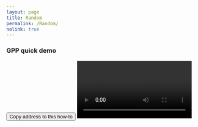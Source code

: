 ```yaml
---
layout: page
title: Random
permalink: /Random/
nolink: true
---
```



### <a name="Vid007"></a>GPP quick demo
<button class="btn" data-clipboard-text="{{site.fullUrl}}{{page.url}}#Vid001">
    Copy address to this how-to
</button>
<video   controls class="video-js vjs-16-9" id="GPPQuickDemo">
</video>


<script>
var params = "?sv=2020-08-04&st=2021-11-30T13%3A29%3A50Z&se=2047-10-01T12%3A29%3A00Z&sr=c&sp=rl&sig=PXP8Z5IQdevNxwEe8TtsY4jibnf5%2FyetP5sjyxYo8Y4%3D";

var links = [
    { Name: "CurrentDecreaseFactor", Link: "https://lightconupdater.blob.core.windows.net/topas4infopage/Videos/GPPQuickDemo.mp4"},
];

function InitializePlayer(link) {  
  videojs(link.Name).src({
    type: 'video/mp4',
    src: link.Link+params
  });
}

links.forEach(link => InitializePlayer(link));

</script>
